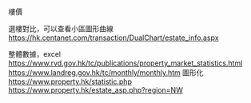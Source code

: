 樓價

選樓對比，可以查看小區圖形曲線
https://hk.centanet.com/transaction/DualChart/estate_info.aspx

整體數據，excel
https://www.rvd.gov.hk/tc/publications/property_market_statistics.html
https://www.landreg.gov.hk/tc/monthly/monthly.htm
圖形化
https://www.property.hk/statistic.php
https://www.property.hk/estate_asp.php?region=NW